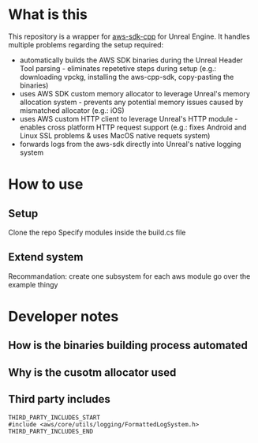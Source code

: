 # What is this

This repository is a wrapper for [aws-sdk-cpp](https://github.com/aws/aws-sdk-cpp) for Unreal Engine.
It handles multiple problems regarding the setup required:
- automatically builds the AWS SDK binaries during the Unreal Header Tool parsing - eliminates repetetive steps during setup (e.g.: downloading vpckg, installing the aws-cpp-sdk, copy-pasting the binaries)
- uses AWS SDK custom memory allocator to leverage Unreal's memory allocation system - prevents any potential memory issues caused by mismatched allocator (e.g.: iOS)
- uses AWS custom HTTP client to leverage Unreal's HTTP module - enables cross platform HTTP request support (e.g.: fixes Android and Linux SSL problems & uses MacOS native requets system)
- forwards logs from the aws-sdk directly into Unreal's native logging system

# How to use

## Setup

Clone the repo
Specify modules inside the build.cs file

## Extend system

Recommandation: create one subsystem for each aws module
go over the example thingy

# Developer notes

## How is the binaries building process automated

## Why is the cusotm allocator used

## Third party includes

```
THIRD_PARTY_INCLUDES_START
#include <aws/core/utils/logging/FormattedLogSystem.h>
THIRD_PARTY_INCLUDES_END
```